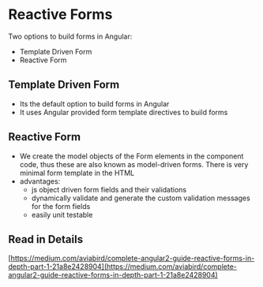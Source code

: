 # Reactive Forms

Two options to build forms in Angular:

* Template Driven Form
* Reactive Form

## Template Driven Form

* Its the default option to build forms in Angular
* It uses Angular provided form template directives to build forms

## Reactive Form

* We create the model objects of the Form elements in the component code, thus these are also known as model-driven forms. There is very minimal form template in the HTML
* advantages:
  * js object driven form fields and their validations
  * dynamically validate and generate the custom validation messages for the form fields
  * easily unit testable

## Read in Details

[https://medium.com/aviabird/complete-angular2-guide-reactive-forms-in-depth-part-1-21a8e2428904](https://medium.com/aviabird/complete-angular2-guide-reactive-forms-in-depth-part-1-21a8e2428904)

